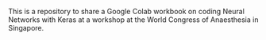 This is a repository to share a Google Colab workbook on coding Neural Networks with Keras at a workshop at the World Congress of Anaesthesia in Singapore. 
